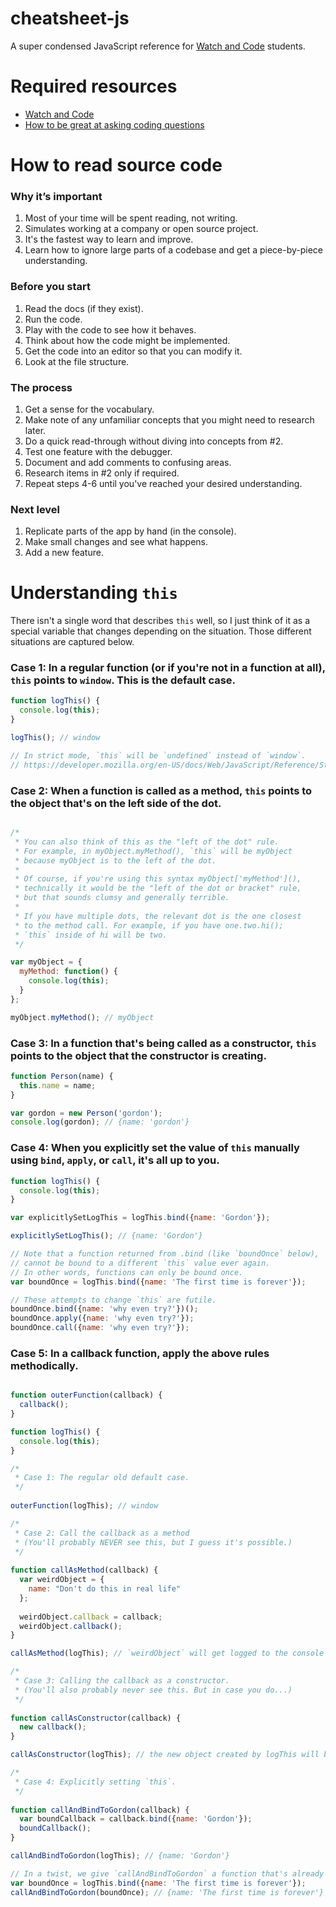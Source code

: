 # cheatsheet-js
A super condensed JavaScript reference for [Watch and Code](https://watchandcode.com/) students.

# Required resources

- [Watch and Code](http://watchandcode.com/p/premium)
- [How to be great at asking coding questions](https://medium.com/@gordon_zhu/how-to-be-great-at-asking-questions-e37be04d0603#.y2roq84t7)

# How to read source code

### Why it’s important

1. Most of your time will be spent reading, not writing.
2. Simulates working at a company or open source project.
3. It's the fastest way to learn and improve.
5. Learn how to ignore large parts of a codebase and get a piece-by-piece understanding.

### Before you start

1. Read the docs (if they exist).
2. Run the code.
3. Play with the code to see how it behaves.
4. Think about how the code might be implemented.
5. Get the code into an editor so that you can modify it.
6. Look at the file structure.

### The process

1. Get a sense for the vocabulary.
2. Make note of any unfamiliar concepts that you might need to research later.
3. Do a quick read-through without diving into concepts from #2.
4. Test one feature with the debugger.
5. Document and add comments to confusing areas.
6. Research items in #2 only if required.
7. Repeat steps 4-6 until you've reached your desired understanding.

### Next level

1. Replicate parts of the app by hand (in the console).
2. Make small changes and see what happens.
3. Add a new feature.

# Understanding `this`

There isn't a single word that describes `this` well, so I just think of it as a special variable that changes depending on the situation. Those different situations are captured below.

### Case 1: In a regular function (or if you're not in a function at all), `this` points to `window`. This is the default case.

```javascript
function logThis() {
  console.log(this);
}

logThis(); // window

// In strict mode, `this` will be `undefined` instead of `window`. 
// https://developer.mozilla.org/en-US/docs/Web/JavaScript/Reference/Strict_mode
```

### Case 2: When a function is called as a method, `this` points to the object that's on the left side of the dot.

```javascript

/*
 * You can also think of this as the "left of the dot" rule. 
 * For example, in myObject.myMethod(), `this` will be myObject
 * because myObject is to the left of the dot.
 *
 * Of course, if you're using this syntax myObject['myMethod'](),
 * technically it would be the "left of the dot or bracket" rule,
 * but that sounds clumsy and generally terrible.
 *
 * If you have multiple dots, the relevant dot is the one closest 
 * to the method call. For example, if you have one.two.hi();
 * `this` inside of hi will be two.
 */

var myObject = {
  myMethod: function() {
    console.log(this);
  }
};

myObject.myMethod(); // myObject

```

### Case 3: In a function that's being called as a constructor, `this` points to the object that the constructor is creating.

```javascript
function Person(name) {
  this.name = name;
}

var gordon = new Person('gordon');
console.log(gordon); // {name: 'gordon'}
```

### Case 4: When you explicitly set the value of `this` manually using `bind`, `apply`, or `call`, it's all up to you.

```javascript
function logThis() {
  console.log(this);
}

var explicitlySetLogThis = logThis.bind({name: 'Gordon'});

explicitlySetLogThis(); // {name: 'Gordon'}

// Note that a function returned from .bind (like `boundOnce` below),
// cannot be bound to a different `this` value ever again.
// In other words, functions can only be bound once.
var boundOnce = logThis.bind({name: 'The first time is forever'});

// These attempts to change `this` are futile.
boundOnce.bind({name: 'why even try?'})();
boundOnce.apply({name: 'why even try?'});
boundOnce.call({name: 'why even try?'});
```

### Case 5: In a callback function, apply the above rules methodically.

```javascript

function outerFunction(callback) {
  callback();
}

function logThis() {
  console.log(this);
}

/*
 * Case 1: The regular old default case.
 */
 
outerFunction(logThis); // window

/*
 * Case 2: Call the callback as a method
 * (You'll probably NEVER see this, but I guess it's possible.)
 */
 
function callAsMethod(callback) {
  var weirdObject = {
    name: "Don't do this in real life"
  };
  
  weirdObject.callback = callback;
  weirdObject.callback();
}

callAsMethod(logThis); // `weirdObject` will get logged to the console

/*
 * Case 3: Calling the callback as a constructor. 
 * (You'll also probably never see this. But in case you do...)
 */
 
function callAsConstructor(callback) {
  new callback();
}

callAsConstructor(logThis); // the new object created by logThis will be logged to the console

/*
 * Case 4: Explicitly setting `this`.
 */
 
function callAndBindToGordon(callback) {
  var boundCallback = callback.bind({name: 'Gordon'});
  boundCallback();
}

callAndBindToGordon(logThis); // {name: 'Gordon'}

// In a twist, we give `callAndBindToGordon` a function that's already been bound.
var boundOnce = logThis.bind({name: 'The first time is forever'});
callAndBindToGordon(boundOnce); // {name: 'The first time is forever'}
```
